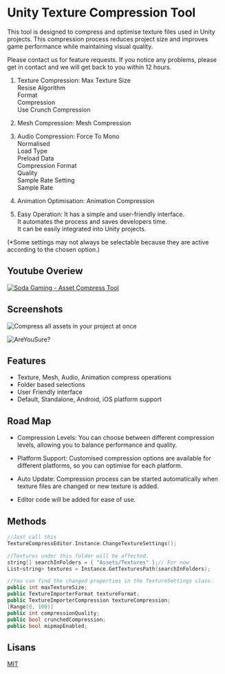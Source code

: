 
# Unity Texture Compression Tool

This tool is designed to compress and optimise texture files used in Unity projects. This compression process reduces project size and improves game performance while maintaining visual quality.

Please contact us for feature requests.
If you notice any problems, please get in contact and we will get back to you within 12 hours.

1. Texture Compression:
Max Texture Size\
Resise Algorithm\
Format\
Compression\
Use Crunch Compression

2. Mesh Compression:
Mesh Compression

3. Audio Compression:
Force To Mono\
Normalised\
Load Type\
Preload Data\
Compression Format\
Quality\
Sample Rate Setting\
Sample Rate

4. Animation Optimisation:
Animation Compression

5. Easy Operation:
It has a simple and user-friendly interface.\
It automates the process and saves developers time.\
It can be easily integrated into Unity projects.

(*Some settings may not always be selectable because they are active according to the chosen option.)
## Youtube Overiew
[![Soda Gaming - Asset Compress Tool](https://img.youtube.com/vi/WcqipOI2PIw/0.jpg)](https://www.youtube.com/watch?v=WcqipOI2PIw)

## Screenshots

![Compress all assets in your project at once](https://github.com/OsmYlmztrk/TextureCompress/assets/119442331/1d109e38-88b9-475e-840a-8ab14d5b8116)

![AreYouSure?](https://github.com/OsmYlmztrk/TextureCompress/assets/119442331/d6aad9df-9853-4b77-8be7-ed813152ec1a)

  
## Features

- Texture, Mesh, Audio, Animation compress operations
- Folder based selections
- User Friendly interface
- Default, Standalone, Android, iOS platform support

  
## Road Map

- Compression Levels: You can choose between different compression levels, allowing you to balance performance and quality.

- Platform Support: Customised compression options are available for different platforms, so you can optimise for each platform.

- Auto Update: Compression process can be started automatically when texture files are changed or new texture is added.

- Editor code will be added for ease of use.

  
## Methods

```c++
//Just call this
TextureCompressEditor.Instance.ChangeTextureSettings();

//Textures under this folder will be affected.
string[] searchInFolders = { "Assets/Textures" };// For now
List<string> textures = Instance.GetTexturesPath(searchInFolders);

//You can find the changed properties in the TextureSettings class.
public int maxTextureSize;
public TextureImporterFormat textureFormat;
public TextureImporterCompression textureCompression;
[Range(0, 100)] 
public int compressionQuality;
public bool crunchedCompression;
public bool mipmapEnabled;
```

  
## Lisans

[MIT](https://choosealicense.com/licenses/mit/)

  
